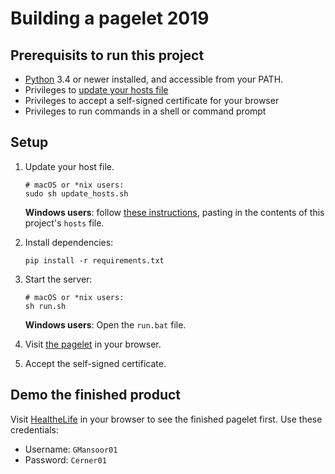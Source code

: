 # Building a pagelet 2019

## Prerequisits to run this project

* [Python][Python] 3.4 or newer installed, and accessible from your PATH.
* Privileges to [update your hosts file][HostFileInstructions]
* Privileges to accept a self-signed certificate for your browser
* Privileges to run commands in a shell or command prompt

## Setup

1. Update your host file.
    ```
    # macOS or *nix users:
    sudo sh update_hosts.sh
    ```

    __Windows users__: follow [these instructions][HostFileInstructions], pasting in the contents of this project's `hosts` file.
 
2. Install dependencies:
    ```
    pip install -r requirements.txt 
    ```
3. Start the server:
    ```
	# macOS or *nix users:
    sh run.sh
    ```
	
	__Windows users__: Open the `run.bat` file.

	
4. Visit [the pagelet][ThePagelet] in your browser.
5. Accept the self-signed certificate.

## Demo the finished product
Visit [HealtheLife][HealtheLife] in your browser to see the finished pagelet first. Use these credentials:

* Username: `GMansoor01`
* Password: `Cerner01`

[Python]: https://www.python.org/downloads/
[ThePagelet]: https://localpagelet.test:8000/
[HealtheLife]: http://chc2019-pageletclass.patientportal.us.healtheintent.com/
[HostFileInstructions]: https://www.howtogeek.com/howto/27350/beginner-geek-how-to-edit-your-hosts-file/
